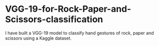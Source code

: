 # VGG-19-for-Rock-Paper-and-Scissors-classification
I have built a VGG-19 model to classify hand gestures of rock, paper and scissors using a Kaggle dataset.
